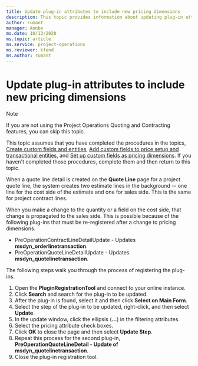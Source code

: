 ```yaml
---
title: Update plug-in attributes to include new pricing dimensions
description: This topic provides information about updating plug-in attributes for pricing dimensions.
author: rumant
manager: Annbe
ms.date: 10/13/2020
ms.topic: article
ms.service: project-operations
ms.reviewer: kfend 
ms.author: rumant
---
```



# Update plug-in attributes to include new pricing dimensions

> [!NOTE]
> If you are not using the Project Operations Quoting and Contracting features, you can skip this topic.

This topic assumes that you have completed the procedures in the topics, [Create custom fields and entities](create-custom-fields-entities-pricing-dimensions.md), [Add custom fields to price setup and transactional entities](add-custom-fields-price-setup-transactional-entities.md), and [Set up custom fields as pricing dimensions](set-up-custom-fields-pricing-dimensions.md). If you haven't completed those procedures, complete them and then return to this topic.

When a quote line detail is created on the **Quote Line** page for a project quote line, the system creates two estimate lines in the background -- one line for the cost side of the estimate and one for sales side. This is the same  for project contract lines.

When you make a change to the quantity or a field on the cost side, that change is propagated to the sales side. This is possible because of the following plug-ins that must be re-registered after a change to pricing dimensions.

- PreOperationContractLineDetailUpdate - Updates **msdyn_orderlinetransaction**.
- PreOperationQuoteLineDetailUpdate - Updates **msdyn_quotelinetransaction**.

The following steps walk you through the process of registering the plug-ins.

1. Open the **PluginRegistrationTool** and connect to your online instance.
2. Click **Search** and search for the plug-in to be updated.
3. After the plug-in is found, select it and then click **Select on Main Form**.
4. Select the step of the plug-in to be updated, right-click, and then select **Update**.
5. In the update window, click the ellipsis (**...**) in the filtering attributes.
6. Select the pricing attribute check boxes.
7. Click **OK** to close the page and then select **Update Step**.
8. Repeat this process for the second plug-in, **PreOperationQuoteLineDetail - Update of msdyn_quotelinetransaction**.
9. Close the plug-in registration tool.

